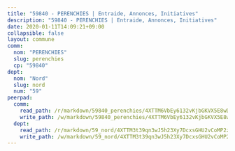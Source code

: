 ```yaml
---
title: "59840 - PERENCHIES | Entraide, Annonces, Initiatives"
description: "59840 - PERENCHIES | Entraide, Annonces, Initiatives"
date: 2020-01-11T14:09:21+09:00
collapsible: false
layout: commune
comm:
  nom: "PERENCHIES"
  slug: perenchies
  cp: "59840"
dept:
  nom: "Nord"
  slug: nord
  num: "59"
peerpad:
  comm:
    read_path: /r/markdown/59840_perenchies/4XTTM6VbEy6132vKjbGKVX5E8wDsgzztxaeXTrxZWmzKZFr4g
    write_path: /w/markdown/59840_perenchies/4XTTM6VbEy6132vKjbGKVX5E8wDsgzztxaeXTrxZWmzKZFr4g-K3TgUPfXRxfdtc91bTeyaSdrNfmoon6D4M69jnWYfEVutdjtzaxVgk3AKYhpqHqUq6MAThQ6pQMSEsuBapm2maSfUReY9ixJFqXqc5oDDAAwfxNpx18FfGrWG5J5H1KLMcxQQUsa
  dept:
    read_path: /r/markdown/59_nord/4XTTM3t39qn3wJ5h23Xy7DcxsGHU2vCoMP2z3iS4TUn3TrtdJ
    write_path: /w/markdown/59_nord/4XTTM3t39qn3wJ5h23Xy7DcxsGHU2vCoMP2z3iS4TUn3TrtdJ-K3TgTuZGkuZqXfr6fpmH7pGsMT6ndvZQMyRDze5QBt7XScLWHoBi246kLoDKpTH2Yo4f3AFSSJqGc2ozvNww7qPLqsDjpvahxCbQ6F5znbfjp6kVgaDcTYc9LyhwSfYuCevnvZUQ
---
```


